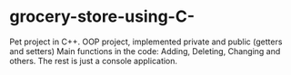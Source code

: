 # grocery-store-using-C-
Pet project in C++.
OOP project, implemented private and public (getters and setters)
Main functions in the code: Adding, Deleting, Changing and others.
The rest is just a console application.
